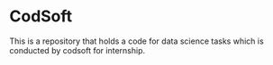 # CodSoft
This is a repository that holds a code for data science tasks which is conducted by codsoft for internship. 
